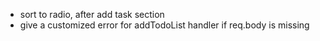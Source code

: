 - sort to radio, after add task section
- give a customized error for addTodoList handler if req.body is missing
